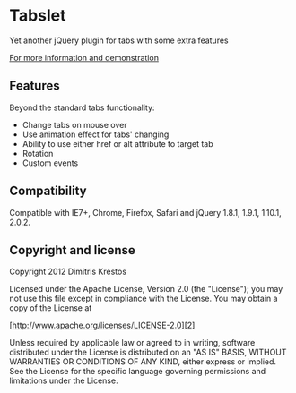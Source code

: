 # Tabslet

Yet another jQuery plugin for tabs with some extra features

[For more information and demonstration][1]

## Features

Beyond the standard tabs functionality:

* Change tabs on mouse over
* Use animation effect for tabs' changing
* Ability to use either href or alt attribute to target tab
* Rotation
* Custom events

## Compatibility

Compatible with IE7+, Chrome, Firefox, Safari
and jQuery 1.8.1, 1.9.1, 1.10.1, 2.0.2.

## Copyright and license

Copyright 2012 Dimitris Krestos

Licensed under the Apache License, Version 2.0 (the "License");
you may not use this file except in compliance with the License.
You may obtain a copy of the License at

[http://www.apache.org/licenses/LICENSE-2.0][2]

Unless required by applicable law or agreed to in writing, software
distributed under the License is distributed on an "AS IS" BASIS,
WITHOUT WARRANTIES OR CONDITIONS OF ANY KIND, either express or implied.
See the License for the specific language governing permissions and
limitations under the License.

  [1]: http://vdw.github.io/Tabslet/
  [2]: http://www.apache.org/licenses/LICENSE-2.0